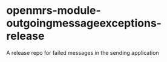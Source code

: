 # openmrs-module-outgoingmessageexceptions-release
A release repo for failed messages in the sending application

